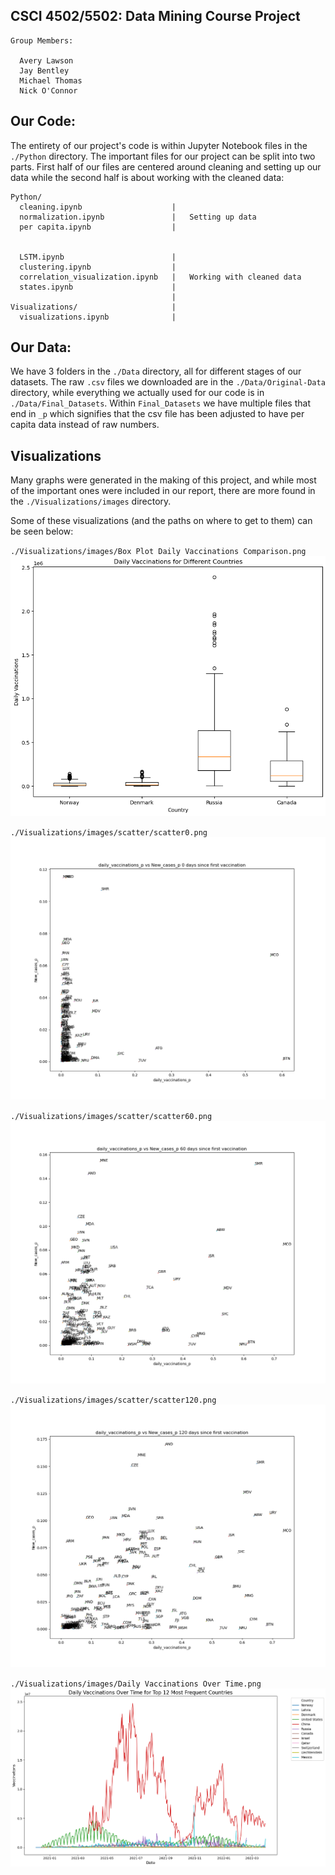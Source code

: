 ## CSCI 4502/5502: Data Mining Course Project

```
Group Members:

  Avery Lawson
  Jay Bentley
  Michael Thomas
  Nick O'Connor
```

## Our Code:

The entirety of our project's code is within Jupyter Notebook files in the `./Python` directory. The important files for our project can be split into two parts. First half of our files are centered around cleaning and setting up our data while the second half is about working with the cleaned data:
```
Python/        
  cleaning.ipynb                    | 
  normalization.ipynb               |   Setting up data
  per capita.ipynb                  |


  LSTM.ipynb                        | 
  clustering.ipynb                  | 
  correlation_visualization.ipynb   |   Working with cleaned data
  states.ipynb                      |
                                    |
Visualizations/                     |
  visualizations.ipynb              |
```

## Our Data:

We have 3 folders in the `./Data` directory, all for different stages of our datasets. The raw `.csv` files we downloaded are in the `./Data/Original-Data` directory, while everything we actually used for our code is in `./Data/Final_Datasets`. Within `Final_Datasets` we have multiple files that end in `_p` which signifies that the csv file has been adjusted to have per capita data instead of raw numbers.

## Visualizations

Many graphs were generated in the making of this project, and while most of the important ones were included in our report, there are more found in the `./Visualizations/images` directory. 

Some of these visualizations (and the paths on where to get to them) can be seen below:

`./Visualizations/images/Box Plot Daily Vaccinations Comparison.png`
![](./Visualizations/images/Box%20Plot%20Daily%20Vaccinations%20Comparison.png)

`./Visualizations/images/scatter/scatter0.png`
![](./Visualizations/images/scatter/scatter0.png)


`./Visualizations/images/scatter/scatter60.png`
![](./Visualizations/images/scatter/scatter60.png)


`./Visualizations/images/scatter/scatter120.png`
![](./Visualizations/images/scatter/scatter120.png)


`./Visualizations/images/Daily Vaccinations Over Time.png`
![](./Visualizations/images/Daily%20Vaccinations%20Over%20Time.png)
